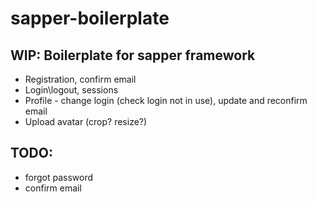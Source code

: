 # sapper-boilerplate

## WIP: Boilerplate for sapper framework

- Registration, confirm email
- Login\logout, sessions
- Profile - change login (check login not in use), update and reconfirm email
- Upload avatar (crop? resize?)

## TODO:
- forgot password
- confirm email
